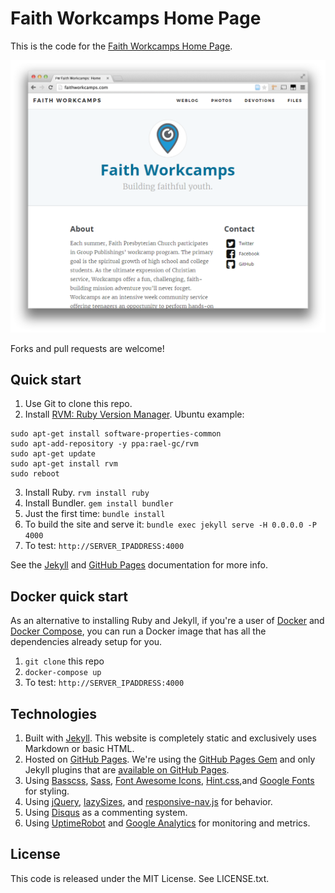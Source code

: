 # Faith Workcamps Home Page

This is the code for the [Faith Workcamps Home Page](http://www.faithworkcamps.com).

![Faith Workcamps Home Page Screenshot](/assets/img/screenshots/faithworkcamps-homepage-screenshot.png)

Forks and pull requests are welcome!




## Quick start

1. Use Git to clone this repo.
2. Install [RVM: Ruby Version Manager](https://rvm.io/rvm/install).
Ubuntu example: 
```
sudo apt-get install software-properties-common
sudo apt-add-repository -y ppa:rael-gc/rvm
sudo apt-get update
sudo apt-get install rvm
sudo reboot
```
3. Install Ruby. `rvm install ruby`
4. Install Bundler. `gem install bundler`
5. Just the first time: `bundle install`
6. To build the site and serve it: `bundle exec jekyll serve -H 0.0.0.0 -P 4000`
7. To test: `http://SERVER_IPADDRESS:4000`

See the [Jekyll](http://jekyllrb.com/) and [GitHub Pages](https://pages.github.com/)
documentation for more info.




## Docker quick start

As an alternative to installing Ruby and Jekyll, if you're a user of
[Docker](https://www.docker.com/) and [Docker
Compose](https://docs.docker.com/compose/), you can run a Docker image that has all the dependencies already setup for you.

1. `git clone` this repo
1. `docker-compose up`
1. To test: `http://SERVER_IPADDRESS:4000`




## Technologies

1. Built with [Jekyll](http://jekyllrb.com/). This website is completely static
   and exclusively uses Markdown or basic HTML.
1. Hosted on [GitHub Pages](https://pages.github.com/). We're using the
   [GitHub Pages Gem](https://help.github.com/articles/using-jekyll-with-pages/)
   and only Jekyll plugins that are
   [available on GitHub Pages](https://help.github.com/articles/repository-metadata-on-github-pages/).
1. Using [Basscss](http://www.basscss.com/), [Sass](http://sass-lang.com/),
   [Font Awesome Icons](http://fortawesome.github.io/Font-Awesome/icons/),
   [Hint.css](http://kushagragour.in/lab/hint/),and
   [Google Fonts](https://www.google.com/fonts) for styling.
1. Using [jQuery](https://jquery.com/), [lazySizes](http://afarkas.github.io/lazysizes/),
   and [responsive-nav.js](http://responsive-nav.com/) for behavior.
1. Using [Disqus](https://disqus.com/websites/) as a commenting system.
1. Using [UptimeRobot](http://uptimerobot.com/) and
   [Google Analytics](http://www.google.com/analytics/) for monitoring and
   metrics.




## License

This code is released under the MIT License. See LICENSE.txt.
